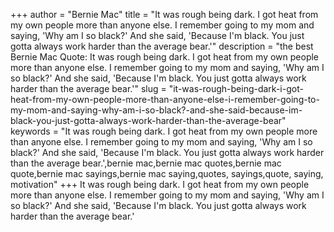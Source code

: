 +++
author = "Bernie Mac"
title = "It was rough being dark. I got heat from my own people more than anyone else. I remember going to my mom and saying, 'Why am I so black?' And she said, 'Because I'm black. You just gotta always work harder than the average bear.'"
description = "the best Bernie Mac Quote: It was rough being dark. I got heat from my own people more than anyone else. I remember going to my mom and saying, 'Why am I so black?' And she said, 'Because I'm black. You just gotta always work harder than the average bear.'"
slug = "it-was-rough-being-dark-i-got-heat-from-my-own-people-more-than-anyone-else-i-remember-going-to-my-mom-and-saying-why-am-i-so-black?-and-she-said-because-im-black-you-just-gotta-always-work-harder-than-the-average-bear"
keywords = "It was rough being dark. I got heat from my own people more than anyone else. I remember going to my mom and saying, 'Why am I so black?' And she said, 'Because I'm black. You just gotta always work harder than the average bear.',bernie mac,bernie mac quotes,bernie mac quote,bernie mac sayings,bernie mac saying,quotes, sayings,quote, saying, motivation"
+++
It was rough being dark. I got heat from my own people more than anyone else. I remember going to my mom and saying, 'Why am I so black?' And she said, 'Because I'm black. You just gotta always work harder than the average bear.'
